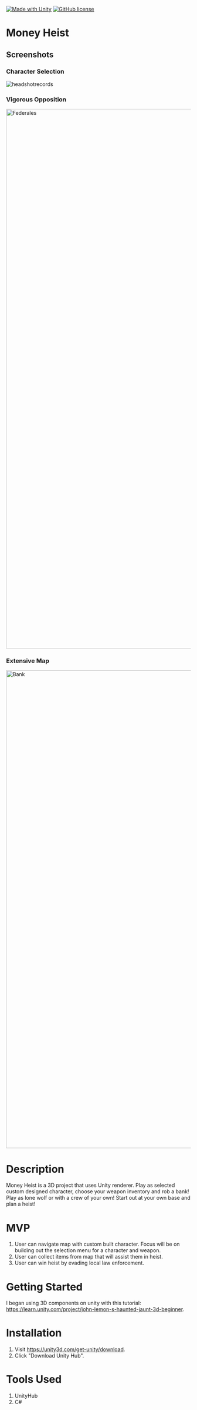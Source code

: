 [![Made with Unity](https://img.shields.io/badge/Made%20with-Unity-57b9d3.svg?style=flat&logo=unity)](https://unity3d.com)
[![GitHub license](https://img.shields.io/github/license/Naereen/StrapDown.js.svg)](https://github.com/Naereen/StrapDown.js/blob/master/LICENSE)


#	Money Heist

##	Screenshots
### Character Selection
![headshotrecords](https://user-images.githubusercontent.com/46074403/82391434-1f0a6180-99f6-11ea-9418-53484bb6286b.jpg)
### Vigorous Opposition 
<img width="1466" alt="Federales" src="https://user-images.githubusercontent.com/46074403/82491917-3864e980-9a9a-11ea-8e17-c993e20de1d8.png">

### Extensive Map
<img width="1298" alt="Bank" src="https://user-images.githubusercontent.com/46074403/82491974-4e72aa00-9a9a-11ea-90e2-435d955a03e0.png">


# Description
Money Heist is a 3D project that uses Unity renderer. Play as selected custom designed character, choose your weapon inventory and rob a bank! Play as lone wolf or with a crew of your own! Start out at your own base and plan a heist!

# MVP
1. User can navigate map with custom built character. Focus will be on building out the selection menu for a character and weapon. 
2. User can collect items from map that will assist them in heist.
3. User can win heist by evading local law enforcement. 

# Getting Started
I began using 3D components on unity with this tutorial: https://learn.unity.com/project/john-lemon-s-haunted-jaunt-3d-beginner.

# Installation 
1. Visit https://unity3d.com/get-unity/download.
2. Click "Download Unity Hub".


# Tools Used

 1. UnityHub
 2. C#
 <!-- 3. Mixamo Animations 
 4. Synty Studios Heist Asset Pack
 4. Hosting: https://medium.com/@aboutin/host-unity-games-on-github-pages-for-free-2ed6b4d9c324 -->
 

  
  

  

